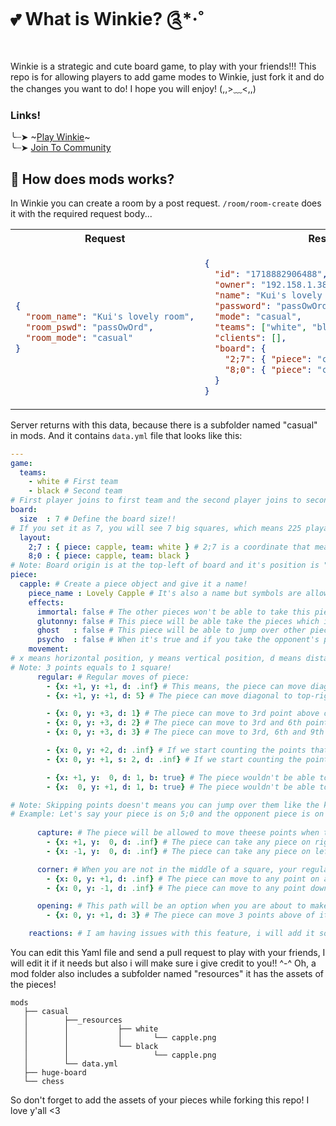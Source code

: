 # 💕 What is Winkie? ༊*·˚
Winkie is a strategic and cute board game, to play with your friends!!! This repo is for allowing players to add game modes to Winkie, just fork it and do the changes you want to do! I hope you will enjoy! (,,>﹏<,,)

### **Links!** <br/>
╰┈➤ ~[Play Winkie]()~ <br/>
╰┈➤ [Join To Community](https://discord.gg/XDWyeekEFY)

## 🎀 How does mods works?

In Winkie you can create a room by a post request. `/room/room-create` does it with the required request body...

<table>
<tr>
<th>Request</th>
<th>Response</th>
</tr>
<tr>
<td>
  
```json
{
  "room_name": "Kui's lovely room",
  "room_pswd": "passOwOrd",
  "room_mode": "casual"
}
```

</td>
<td>

```json
{
  "id": "1718882906488",
  "owner": "192.158.1.38",
  "name": "Kui's lovely room",
  "password": "passOwOrd",
  "mode": "casual",
  "teams": ["white", "black"],
  "clients": [],
  "board": {
    "2;7": { "piece": "capple", "team": "white" },
    "8;0": { "piece": "capple", "team": "black" }
  }
}
```

</td>
</tr>
</table>

Server returns with this data, because there is a subfolder named "casual" in mods. And it contains `data.yml` file that looks like this:
```yml
---
game:
  teams:
    - white # First team
    - black # Second team
# First player joins to first team and the second player joins to second team, if a third person joins too their team will be set as "spectator" :3
board:
  size  : 7 # Define the board size!!
# If you set it as 7, you will see 7 big squares, which means 225 playable square!! because of Winkie's perfect rules OwO (The formula is (2n+1)^2 if you want to calculate)
  layout:
    2;7 : { piece: capple, team: white } # 2;7 is a coordinate that means x: 2, y: 7, and it defines which piece will be placed on that square on which team!! ^-^
    8;0 : { piece: capple, team: black }
# Note: Board origin is at the top-left of board and it's position is "0;0" \(^ω^\ )
piece: 
  capple: # Create a piece object and give it a name!
    piece_name : Lovely Capple # It's also a name but symbols are allowed.. So you can *ੈ✩‧₊˚༺ ժׁׅ݊ ꫀׁׅܻ ᝯׁ ᨵׁׅ ꭈׁׅ ɑׁׅ֮ tׁׅ ꫀׁׅܻ ༻*ੈ✩‧₊˚ the name!
    effects:
      immortal: false # The other pieces won't be able to take this piece when this setting is set to true!
      glutonny: false # This piece will be able take the pieces which is from the same team with it when this setting set to true! (Don't ask why, it sounds like a good feature U⩊U)
      ghost   : false # This piece will be able to jump over other pieces when this setting set to true!
      psycho  : false # When it's true and if you take the opponent's piece with this piece, it will be your turn again. But you can only move the same piece (It repeats itself)!!
    movement:
# x means horizontal position, y means vertical position, d means distance and works like repeat count, b means block it or not, s means skip! Let me give you some examples!! ^-^
# Note: 3 points equals to 1 square!
      regular: # Regular moves of piece:
        - {x: +1, y: +1, d: .inf} # This means, the piece can move diagonal to top-right with no limits!
        - {x: +1, y: +1, d: 5} # The piece can move diagonal to top-right with for first 5 square!

        - {x: 0, y: +3, d: 1} # The piece can move to 3rd point above of it!
        - {x: 0, y: +3, d: 2} # The piece can move to 3rd and 6th point above of it!
        - {x: 0, y: +3, d: 3} # The piece can move to 3rd, 6th and 9th point above of it!

        - {x: 0, y: +2, d: .inf} # If we start counting the points that above the piece, the piece will able to move only even numbers that we counted.
        - {x: 0, y: +1, s: 2, d: .inf} # If we start counting the points that above the piece, the piece will able to move only odd numbers that we counted.

        - {x: +1, y:  0, d: 1, b: true} # The piece wouldn't be able to move 1 point right.
        - {x:  0, y: +1, d: 1, b: true} # The piece wouldn't be able to move 1 point above.

# Note: Skipping points doesn't means you can jump over them like the knight from chess! You need to set true the "ghost" from the effects if you want to jump over them. (¬_¬")
# Example: Let's say your piece is on 5;0 and the opponent piece is on 4;0 your regular movements contains {x: -2, y: 0, d: .inf} You can't be able to move to 3;0 because eney will block the path!  
      
      capture: # The piece will be allowed to move theese points when the opponent piece is standing on them... TO DESTROY THEM!!! (˶ˆ꒳ˆ˵)
        - {x: +1, y:  0, d: .inf} # The piece can take any piece on right side.
        - {x: -1, y:  0, d: .inf} # The piece can take any piece on left side.

      corner: # When you are not in the middle of a square, your regular moves will be blocked and this moves will be allowed.
        - {x: 0, y: +1, d: .inf} # The piece can move to any point on above of it!
        - {x: 0, y: -1, d: .inf} # The piece can move to any point down of it!

      opening: # This path will be an option when you are about to make the first move wtih this piece! Just like moving 2 squares on first move with pawns. 
        - {x: 0, y: +1, d: 3} # The piece can move 3 points above of it on first move.

    reactions: # I am having issues with this feature, i will add it soon... T-T
```

You can edit this Yaml file and send a pull request to play with your friends, I will edit it if it needs but also i will make sure i give credit to you!! ^-^
Oh, a mod folder also includes a subfolder named "resources" it has the assets of the pieces!

```
mods
   ├── casual
   │        ├──_resources
   │        │           ├── white
   │        │           │       └── capple.png
   │        │           └── black
   │        │                   └── capple.png
   │        └── data.yml
   ├── huge-board
   └── chess
```
So don't forget to add the assets of your pieces while forking this repo!
I love y'all <3
